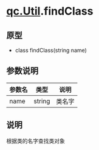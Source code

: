 # [qc.Util](README.md).findClass

## 原型
* class findClass(string name)

## 参数说明
| 参数名 | 类型 | 说明 |
| ------------- | ------------- | -------------|
| name | string | 类名字 |

## 说明
根据类的名字查找类对象
